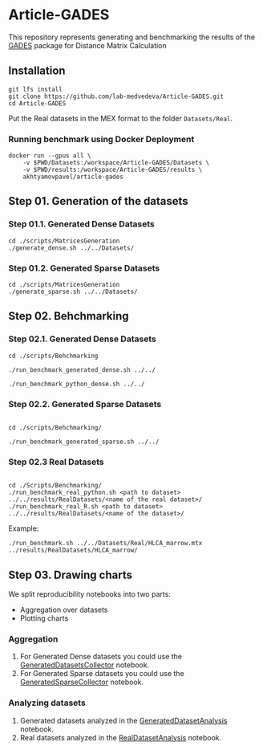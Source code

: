 # Article-GADES

This repository represents generating and benchmarking the results of the [GADES](https://github.com/lab-medvedeva/GADES-main) package for Distance Matrix Calculation

## Installation

```shell
git lfs install
git clone https://github.com/lab-medvedeva/Article-GADES.git
cd Article-GADES
```

Put the Real datasets in the MEX format to the folder `Datasets/Real`.

### Running benchmark using Docker Deployment
```shell
docker run --gpus all \
    -v $PWD/Datasets:/workspace/Article-GADES/Datasets \
    -v $PWD/results:/workspace/Article-GADES/results \
    akhtyamovpavel/article-gades 
```

## Step 01. Generation of the datasets

### Step 01.1. Generated Dense Datasets

```shell
cd ./scripts/MatricesGeneration
./generate_dense.sh ../../Datasets/
```

### Step 01.2. Generated Sparse Datasets

```shell
cd ./scripts/MatricesGeneration
./generate_sparse.sh ../../Datasets/
```

## Step 02. Behchmarking

### Step 02.1. Generated Dense Datasets
```shell
cd ./scripts/Behchmarking

./run_benchmark_generated_dense.sh ../../

./run_benchmark_python_dense.sh ../../
```

### Step 02.2. Generated Sparse Datasets

```shell

cd ./scripts/Behchmarking/

./run_benchmark_generated_sparse.sh ../../
```

### Step 02.3 Real Datasets
```shell

cd ./Scripts/Benchmarking/
./run_benchmark_real_python.sh <path to dataset> ../../results/RealDatasets/<name of the real dataset>/
./run_benchmark_real_R.sh <path to dataset> ../../results/RealDatasets/<name of the dataset>/
```

Example:
```shell
./run_benchmark.sh ../../Datasets/Real/HLCA_marrow.mtx ../results/RealDatasets/HLCA_marrow/
```


## Step 03. Drawing charts

We split reproducibility notebooks into two parts:
* Aggregation over datasets
* Plotting charts

### Aggregation

1. For Generated Dense datasets you could use the [GeneratedDatasetsCollector](/reproducibility/00-GeneratedDatasetsCollector.ipynb) notebook.
2. For Generated Sparse datasets you could use the [GeneratedSparseCollector](/reproducibility/00-GeneratedSparseCollector.ipynb) notebook.

### Analyzing datasets

1. Generated datasets analyzed in the [GeneratedDatasetAnalysis](/reproducibility/GeneratedDatasetAnalysis.ipynb) notebook.
2. Real datasets analyzed in the [RealDatasetAnalysis](/reproducibility/RealDatasetsAnalysis.ipynb) notebook.
